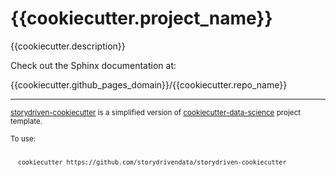 {{cookiecutter.project_name}}
==============================

{{cookiecutter.description}}

Check out the Sphinx documentation at:


{{cookiecutter.github_pages_domain}}/{{cookiecutter.repo_name}}



--------

<!-- credits footer -->

<p><small>
  <a href="https://github.com/storydrivendata/storydriven-cookiecutter">storydriven-cookiecutter</a>
  is a simplified version of 
  <a href="https://drivendata.github.io/cookiecutter-data-science/">cookiecutter-data-science</a>
  project template.
</small></p>

<p><small>
  To use:
</small></p>

<small>
<pre><code>
  cookiecutter https://github.com/storydrivendata/storydriven-cookiecutter  
</code></pre>  
</small>
